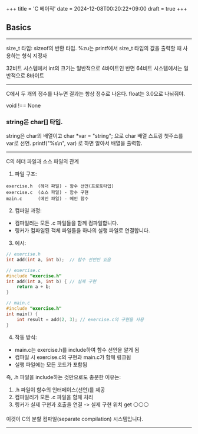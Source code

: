 +++
title = 'C 베이직'
date = 2024-12-08T00:20:22+09:00
draft = true
+++
## Basics



---
size_t 타입: sizeof의 반환 타입.
%zu는 printf에서 size_t 타입의 값을 출력할 때 사용하는 형식 지정자

32비트 시스템에서 int의 크기는 일반적으로 4바이트인 반면 64비트 시스템에서는 일반적으로 8바이트

---
C에서 두 개의 정수를 나누면 결과는 항상 정수로 나온다.
float는 3.0으로 나눠줘야. 

void !== None

### string은 char[] 타입.
string은 char의 배열이고
char *var = "string";
으로 char 배열 스트링 첫주소를 var로 선언.
printf("%s\n", var) 로 하면 알아서 배열을 출력함.

---
C의 헤더 파일과 소스 파일의 관계

1. 파일 구조:
```
exercise.h  (헤더 파일) - 함수 선언(프로토타입)
exercise.c  (소스 파일) - 함수 구현
main.c      (메인 파일) - 메인 함수
```

2. 컴파일 과정:
- 컴파일러는 모든 .c 파일들을 함께 컴파일합니다.
- 링커가 컴파일된 객체 파일들을 하나의 실행 파일로 연결합니다.

3. 예시:
```c
// exercise.h
int add(int a, int b);  // 함수 선언만 있음

// exercise.c
#include "exercise.h"
int add(int a, int b) { // 실제 구현
    return a + b;
}

// main.c
#include "exercise.h"
int main() {
    int result = add(2, 3); // exercise.c의 구현을 사용
}
```

4. 작동 방식:
- main.c는 exercise.h를 include하여 함수 선언을 알게 됨
- 컴파일 시 exercise.c의 구현과 main.c가 함께 링크됨
- 실행 파일에는 모든 코드가 포함됨

즉, .h 파일을 include하는 것만으로도 충분한 이유는:
1. .h 파일이 함수의 인터페이스(선언)를 제공
2. 컴파일러가 모든 .c 파일을 함께 처리
3. 링커가 실제 구현과 호출을 연결 -> 실제 구현 위치 get ⚪️⚪️⚪️  

이것이 C의 분할 컴파일(separate compilation) 시스템입니다.

---
